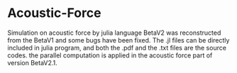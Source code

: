 # Acoustic-Force
Simulation on acoustic force by julia language
BetaV2 was reconstructed from the BetaV1 and some bugs have been fixed. The .jl files can be directly included in julia program, and both the .pdf and the .txt files are the source codes. 
the parallel computation is applied in the acoustic force part of version BetaV2.1.
